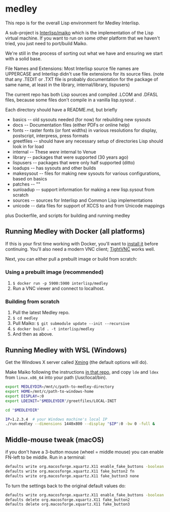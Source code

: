 # medley 
This repo is for the overall Lisp environment for Medley Interlisp.

A sub-project is [Interlisp/maiko](https://github.com/Interlisp/maiko) which is the implementation of the Lisp virtual machine. If you want to run on some other platform that we haven't tried, you just need to port/build Maiko.

We're still in the process of sorting out what we have and ensuring we start with a solid base.

File Names and Extensions: Most Interlisp source file names are
UPPERCASE and Interlisp didn't use file extensions for its source
files.  (note that any .TEDIT or .TXT file is probably documentation
for the package of same name, at least in the library,
internal/library, lispusers)

The current repo has both Lisp sources and compiled .LCOM and .DFASL
files, because some files don't compile in a vanilla lisp.sysout .

Each directory should have a README.md, but briefly
- basics -- old sysouts needed (for now) for rebuilding new sysouts
- docs -- Documentation files (either PDFs or online help)
- fonts -- raster fonts (or font widths) in various resolutions for display, postscript, interpress, press formats
- greetfiles -- should have any necessary setup of directories Lisp should look in for load
- internal -- These _were_ internal to Venue
- library  -- packages that were supported (30 years ago)
- lispusers -- packages that were only half supported (ditto)
- loadups   -- has sysouts and other builds
- makesysout -- files for making new sysouts for various configurations, based on basics
- patches -- ""
- sunloadup --  support information for making a new lisp.sysout from scratch
- sources   -- sources for Interlisp and Common Lisp implementations
- unicode  -- data files for support of XCCS to and from Unicode mappings

plus
   Dockerfile, and scripts for building and running medley


## Running Medley with Docker (all platforms)

If this is your first time working with Docker, you'll want to [install it](https://docs.docker.com/get-docker/) before continuing. You'll also need a modern VNC client; [TightVNC](https://www.tightvnc.com/) works well.

Next, you can either pull a prebuilt image or build from scratch:

### Using a prebuilt image (recommended)

1. `$ docker run -p 5900:5900 interlisp/medley`
2. Run a VNC viewer and connect to localhost.

### Building from scratch

1. Pull the latest Medley repo.
2. `$ cd medley`
3. Pull Maiko: `$ git submodule update --init --recursive`
4. `$ docker build . -t interlisp/medley`
5. And then as above.


## Running Medley with WSL (Windows)

Get the Windows X server called [Xming](https://sourceforge.net/projects/xming/) (the default options will do).

Make Maiko following the instructions [in that repo](https://github.com/Interlisp/maiko), and 
copy `lde` and `ldex` from `linux.x86_64` into your path (/usr/local/bin).

```sh
export MEDLEYDIR=/mnt/c/path-to-medley-directory
export HOME=/mnt/c/path-to-windows-home
export DISPLAY=:0
export LDEINIT="$MEDLEYDIR"/greetfiles/LOCAL-INIT

cd "$MEDLEYDIR"

IP=1.2.3.4  # your Windows machine's local IP
./run-medley --dimensions 1440x800 --display "$IP":0 -bw 0 -full &
```

## Middle-mouse tweak (macOS)

if you don't have a 3-button mouse (wheel = middle mouse)
you can enable FN-left to be middle. Run in a terminal:

```sh
defaults write org.macosforge.xquartz.X11 enable_fake_buttons -boolean true
defaults write org.macosforge.xquartz.X11 fake_button2 fn
defaults write org.macosforge.xquartz.X11 fake_button3 none
```

To turn the settings back to the original default values do:

```sh
defaults write org.macosforge.xquartz.X11 enable_fake_buttons -boolean false
defaults delete org.macosforge.xquartz.X11 fake_button2
defaults delete org.macosforge.xquartz.X11 fake_button3
```
